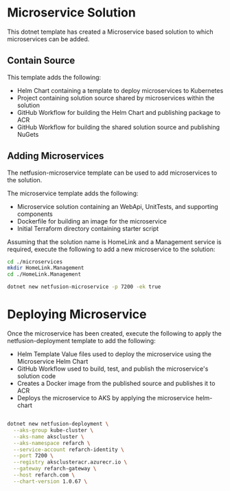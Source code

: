 # Microservice Solution

This dotnet template has created a Microservice based solution to which microservices can be added.

## Contain Source
This template adds the following:
- Helm Chart containing a template to deploy microservices to Kubernetes
- Project containing solution source shared by microservices within the solution 
- GitHub Workflow for building the Helm Chart and publishing package to ACR
- GitHub Workflow for building the shared solution source and publishing NuGets

## Adding Microservices
The netfusion-microservice template can be used to add microservices to the solution.

The microservice template adds the following:
- Microservice solution containing an WebApi, UnitTests, and supporting components
- Dockerfile for building an image for the microservice
- Initial Terraform directory containing starter script

Assuming that the solution name is HomeLink and a Management service is required, execute the following to add a new microservice to the solution:

``` bash
cd ./microservices
mkdir HomeLink.Management
cd ./HomeLink.Management

dotnet new netfusion-microservice -p 7200 -ek true 

```

# Deploying Microservice
Once the microservice has been created, execute the following to apply the netfusion-deployment template to add the following:
- Helm Template Value files used to deploy the microservice using the Microservice Helm Chart
- GitHub Workflow used to build, test, and publish the microservice's solution code
- Creates a Docker image from the published source and publishes it to ACR
- Deploys the microservice to AKS by applying the microservice helm-chart

``` bash

dotnet new netfusion-deployment \
  --aks-group kube-cluster \
  --aks-name akscluster \
  --aks-namespace refarch \
  --service-account refarch-identity \
  --port 7200 \
  --registry aksclusteracr.azurecr.io \
  --gateway refarch-gateway \
  --host refarch.com \
  --chart-version 1.0.67 \

```